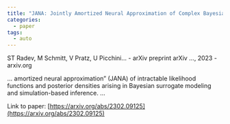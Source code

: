 ```yaml
---
title: "JANA: Jointly Amortized Neural Approximation of Complex Bayesian Models"
categories:
  - paper
tags:
  - auto
---
```

ST Radev, M Schmitt, V Pratz, U Picchini… - arXiv preprint arXiv …, 2023 - arxiv.org

… amortized neural approximation” (JANA) of intractable likelihood functions and posterior densities arising in Bayesian surrogate modeling and simulation-based inference. …

Link to paper: [https://arxiv.org/abs/2302.09125](https://arxiv.org/abs/2302.09125)
